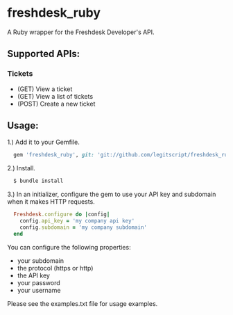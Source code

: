 # freshdesk_ruby

A Ruby wrapper for the Freshdesk Developer's API.

## Supported APIs:

### Tickets
* (GET) View a ticket
* (GET) View a list of tickets
* (POST) Create a new ticket

## Usage:

1.) Add it to your Gemfile.

```ruby
  gem 'freshdesk_ruby', git: 'git://github.com/legitscript/freshdesk_ruby.git', branch: 'master'
```

2.) Install.

```bash
  $ bundle install
```

3.) In an initializer, configure the gem to use your API key and subdomain when it makes HTTP requests.

```ruby
  Freshdesk.configure do |config|
    config.api_key = 'my company api key'
    config.subdomain = 'my company subdomain'
  end
```

You can configure the following properties:

* your subdomain
* the protocol (https or http)
* the API key
* your password
* your username

Please see the examples.txt file for usage examples.
